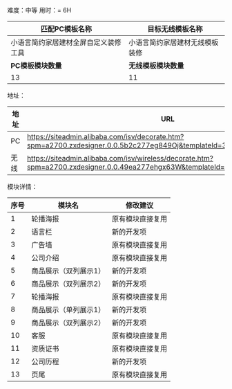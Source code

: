 难度：中等          用时：= 6H

| 匹配PC模板名称                       | 目标无线模板名称               |
| ------------------------------------ | ------------------------------ |
| 小语言简约家居建材全屏自定义装修工具 | 小语言简约家居建材无线模板装修 |
| **PC模板模块数量**                   | **无线模板模块数量**           |
| 13                                   | 11                             |



地址：

| 地址 | URL                                                          |
| ---- | ------------------------------------------------------------ |
| PC   | https://siteadmin.alibaba.com/isv/decorate.htm?spm=a2700.zxdesigner.0.0.5b2c277eg849Oj&templateId=3486&templateVersion=2 |
| 无线 | https://siteadmin.alibaba.com/isv/wireless/decorate.htm?spm=a2700.zxdesigner.0.0.49ea277ehgx63W&templateId=4274&templateVersion=1 |



模块详情：

| 序号 | 模块名                | 修改建议         |
| ---- | --------------------- | ---------------- |
| 1    | 轮播海报              | 原有模块直接复用 |
| 2    | 语言栏                | 新的开发项       |
| 3    | 广告墙                | 原有模块直接复用 |
| 4    | 公司介绍              | 原有模块直接复用 |
| 5    | 商品展示（双列展示1） | 新的开发项       |
| 6    | 商品展示（双列展示2） | 新的开发项       |
| 7    | 轮播海报              | 原有模块直接复用 |
| 8    | 商品展示（单列展示1） | 新的开发项       |
| 9    | 商品展示（双列展示2） | 新的开发项       |
| 10   | 客服                  | 原有模块直接复用 |
| 11   | 资质证书              | 原有模块直接复用 |
| 12   | 公司历程              | 新的开发项       |
| 13   | 页尾                  | 原有模块直接复用 |

